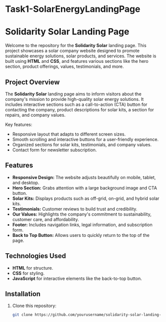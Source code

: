 # Task1-SolarEnergyLandingPage
# Solidarity Solar Landing Page

Welcome to the repository for the **Solidarity Solar** landing page. This project showcases a solar company website designed to promote sustainable energy solutions, solar products, and services. The website is built using **HTML** and **CSS**, and features various sections like the hero section, product offerings, values, testimonials, and more.

## Project Overview

The **Solidarity Solar** landing page aims to inform visitors about the company's mission to provide high-quality solar energy solutions. It includes interactive sections such as a call-to-action (CTA) button for contacting the company, product descriptions for solar kits, a section for repairs, and company values. 

Key features:
- Responsive layout that adapts to different screen sizes.
- Smooth scrolling and interactive buttons for a user-friendly experience.
- Organized sections for solar kits, testimonials, and company values.
- Contact form for newsletter subscription.

## Features

- **Responsive Design:** The website adjusts beautifully on mobile, tablet, and desktop.
- **Hero Section:** Grabs attention with a large background image and CTA button.
- **Solar Kits:** Displays products such as off-grid, on-grid, and hybrid solar kits.
- **Testimonials:** Customer reviews to build trust and credibility.
- **Our Values:** Highlights the company's commitment to sustainability, customer care, and affordability.
- **Footer:** Includes navigation links, legal information, and subscription form.
- **Back to Top Button:** Allows users to quickly return to the top of the page.

## Technologies Used

- **HTML** for structure.
- **CSS** for styling.
- **JavaScript** for interactive elements like the back-to-top button.

## Installation

1. Clone this repository:
   ```bash
   git clone https://github.com/yourusername/solidarity-solar-landing-page.git
